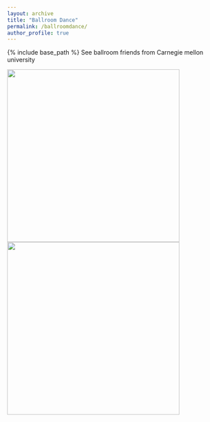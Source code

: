 ```yaml
---
layout: archive
title: "Ballroom Dance"
permalink: /ballroomdance/
author_profile: true
---
```


{% include base_path %}
See ballroom friends from Carnegie mellon university

<img src="https://user-images.githubusercontent.com/66021647/213766328-7201dcc9-ed4d-410e-a7f1-3d75c02b26f4.JPG" width="400">

<img src="https://user-images.githubusercontent.com/66021647/213772713-318e1594-f516-4985-8d0a-4f15989a9da7.JPG" width="400">

